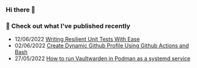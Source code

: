 ### Hi there 👋

<!--
**daydiff/daydiff** is a ✨ _special_ ✨ repository because its `README.md` (this file) appears on your GitHub profile.

Here are some ideas to get you started:

- 🔭 I’m currently working on ...
- 🌱 I’m currently learning ...
- 👯 I’m looking to collaborate on ...
- 🤔 I’m looking for help with ...
- 💬 Ask me about ...
- 📫 How to reach me: ...
- ⚡ Fun fact: ...
-->

### 📖 Check out what I've published recently

<!--blog:start-->
* 12/06/2022 [Writing Resilient Unit Tests With Ease](https://atabakoff.com/writing-resilient-unit-tests/)
* 02/06/2022 [Create Dynamic Github Profile Using Github Actions and Bash](https://atabakoff.com/creating-a-dynamic-github-profile-with-github-actions-and-bash/)
* 27/05/2022 [How to run Vaultwarden in Podman as a systemd service](https://atabakoff.com/how-to-run-vaultwarden-in-podman-as-a-systemd-service/)
<!--blog:end-->
